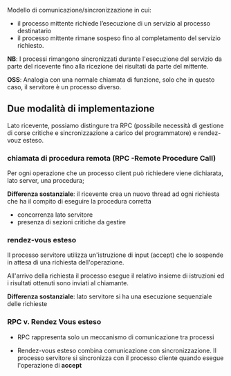 Modello di comunicazione/sincronizzazione in cui:
- il processo mittente richiede l’esecuzione di un servizio al processo destinatario
- il processo mittente rimane sospeso fino al completamento del servizio richiesto.

**NB**: I processi rimangono sincronizzati durante l'esecuzione del servizio da parte del ricevente fino alla ricezione dei risultati da parte del mittente.

**OSS**: Analogia con una normale chiamata di funzione, solo che in questo caso, il servitore è un processo diverso.

## Due modalità di implementazione
Lato ricevente, possiamo distingure tra RPC (possibile necessità di gestione di corse critiche e sincronizzazione a carico del programmatore) e rendez-vouz esteso.

### chiamata di procedura remota (RPC -Remote Procedure Call)
Per ogni operazione che un processo client può richiedere viene dichiarata, lato server, una procedura;

**Differenza sostanziale**: il ricevente crea un nuovo thread ad ogni richiesta che ha il compito di eseguire la procedura corretta 
- concorrenza lato servitore
- presenza di sezioni critiche da gestire 

### rendez-vous esteso
Il processo servitore utilizza un'istruzione di input (accept) che lo sospende in attesa di una richiesta dell'operazione.

All'arrivo della richiesta il processo esegue il relativo insieme di istruzioni ed i risultati ottenuti sono inviati al chiamante.

**Differenza sostanziale**: lato servitore si ha una esecuzione sequenziale delle richieste


### RPC v. Rendez Vous esteso
- RPC rappresenta solo un meccanismo di comunicazione tra processi

- Rendez-vous esteso combina comunicazione con sincronizzazione. Il processo servitore si sincronizza con il processo cliente quando esegue l'operazione di **accept**
